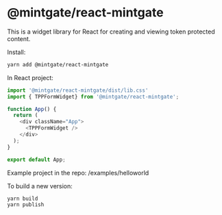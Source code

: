 # @mintgate/react-mintgate

This is a widget library for React for creating and viewing token protected content.

Install:
```bash
yarn add @mintgate/react-mintgate
```

In React project:
```js
import '@mintgate/react-mintgate/dist/lib.css'
import { TPPFormWidget} from '@mintgate/react-mintgate';

function App() {
  return (
    <div className="App">
      <TPPFormWidget />
    </div>
  );
}

export default App;
```

Example project in the repo:
/examples/helloworld

To build a new version:
```bash
yarn build
yarn publish
```